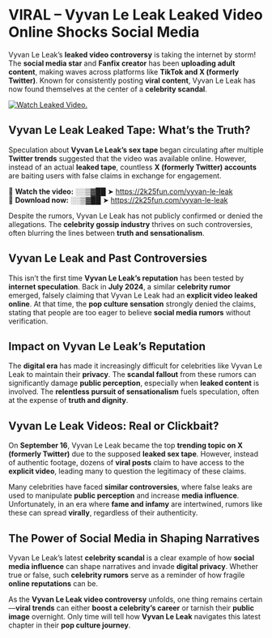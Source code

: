 # VIRAL – Vyvan Le Leak Leaked Video Online Shocks Social Media 

Vyvan Le Leak’s **leaked video controversy** is taking the internet by storm! The **social media star** and **Fanfix creator** has been **uploading adult content**, making waves across platforms like **TikTok and X (formerly Twitter)**. Known for consistently posting **viral content**, Vyvan Le Leak has now found themselves at the center of a **celebrity scandal**.  

[![Watch Leaked Video.](https://miro.medium.com/v2/resize:fit:828/format:webp/1*cilzJN44JGOrTw9NJCrNHA.gif "Watch Leaked Video")](https://2k25fun.com/vyvan-le-leak)

## **Vyvan Le Leak Leaked Tape: What’s the Truth?**  
Speculation about **Vyvan Le Leak’s sex tape** began circulating after multiple **Twitter trends** suggested that the video was available online. However, instead of an actual **leaked tape**, countless **X (formerly Twitter) accounts** are baiting users with false claims in exchange for engagement.  

🔹 **Watch the video:** ░░▒▓██ ➤ https://2k25fun.com/vyvan-le-leak  
🔹 **Download now:** ░░▒▓██ ➤ https://2k25fun.com/vyvan-le-leak  

Despite the rumors, Vyvan Le Leak has not publicly confirmed or denied the allegations. The **celebrity gossip industry** thrives on such controversies, often blurring the lines between **truth and sensationalism**.  

## **Vyvan Le Leak and Past Controversies**  
This isn’t the first time **Vyvan Le Leak’s reputation** has been tested by **internet speculation**. Back in **July 2024**, a similar **celebrity rumor** emerged, falsely claiming that Vyvan Le Leak had an **explicit video leaked online**. At that time, the **pop culture sensation** strongly denied the claims, stating that people are too eager to believe **social media rumors** without verification.  

## **Impact on Vyvan Le Leak’s Reputation**  
The **digital era** has made it increasingly difficult for celebrities like Vyvan Le Leak to maintain their **privacy**. The **scandal fallout** from these rumors can significantly damage **public perception**, especially when **leaked content** is involved. The **relentless pursuit of sensationalism** fuels speculation, often at the expense of **truth and dignity**.  

## **Vyvan Le Leak Videos: Real or Clickbait?**  
On **September 16**, Vyvan Le Leak became the top **trending topic on X (formerly Twitter)** due to the supposed **leaked sex tape**. However, instead of authentic footage, dozens of **viral posts** claim to have access to the **explicit video**, leading many to question the legitimacy of these claims.  

Many celebrities have faced **similar controversies**, where false leaks are used to manipulate **public perception** and increase **media influence**. Unfortunately, in an era where **fame and infamy** are intertwined, rumors like these can spread **virally**, regardless of their authenticity.  

## **The Power of Social Media in Shaping Narratives**  
Vyvan Le Leak’s latest **celebrity scandal** is a clear example of how **social media influence** can shape narratives and invade **digital privacy**. Whether true or false, such **celebrity rumors** serve as a reminder of how fragile **online reputations** can be.  

As the **Vyvan Le Leak video controversy** unfolds, one thing remains certain—**viral trends** can either **boost a celebrity’s career** or tarnish their **public image** overnight. Only time will tell how **Vyvan Le Leak** navigates this latest chapter in their **pop culture journey**. 